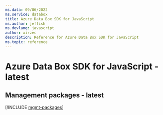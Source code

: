 ```yaml
---
ms.data: 09/06/2022
ms.service: databox
title: Azure Data Box SDK for JavaScript
ms.author: jeffish
ms.devlang: javascript
author: xirzec
description: Reference for Azure Data Box SDK for JavaScript
ms.topic: reference
---
```

# Azure Data Box SDK for JavaScript - latest

## Management packages - latest
[!INCLUDE [mgmt-packages](data-box-mgmt-index.md)]